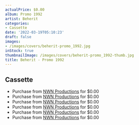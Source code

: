```yaml
---
actualPrice: $0.00
album: Promo 1992
artist: Beherit
categories:
- Cassette
date: '2022-03-19T05:10:23'
draft: false
images:
- /images/covers/beherit-promo_1992.jpg
inStock: true
thumbnailImage: /images/covers/beherit-promo_1992-thumb.jpg
title: Beherit - Promo 1992
---
```


## Cassette
* Purchase from [NWN Productions](http://shop.nwnprod.com/index.php?route=product/product&path=73&product_id=21407&sort=pd.name&order=ASC) for $0.00
* Purchase from [NWN Productions](http://shop.nwnprod.com/index.php?route=product/product&path=73&product_id=21425&sort=pd.name&order=ASC) for $0.00
* Purchase from [NWN Productions](http://shop.nwnprod.com/index.php?route=product/product&path=73&product_id=21476&sort=pd.name&order=ASC) for $0.00
* Purchase from [NWN Productions](http://shop.nwnprod.com/index.php?route=product/product&path=73&product_id=21573&sort=pd.name&order=ASC) for $0.00
* Purchase from [NWN Productions](http://shop.nwnprod.com/index.php?route=product/product&path=73&product_id=21614&sort=pd.name&order=ASC) for $0.00
* Purchase from [NWN Productions](http://shop.nwnprod.com/index.php?route=product/product&path=73&product_id=21691&sort=pd.name&order=ASC) for $0.00

